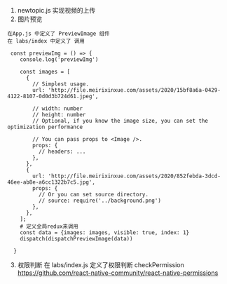 1. newtopic.js 实现视频的上传
2. 图片预览
```
在App.js 中定义了 PreviewImage 组件
在 labs/index 中定义了 调用

 const previewImg = () => {
    console.log('previewImg')

    const images = [
      {
        // Simplest usage.
        url: 'http://file.meirixinxue.com/assets/2020/15bf8a6a-0429-4122-8107-0d0d3b724d61.jpeg',

        // width: number
        // height: number
        // Optional, if you know the image size, you can set the optimization performance

        // You can pass props to <Image />.
        props: {
          // headers: ...
        },
      },
      {
        url: 'http://file.meirixinxue.com/assets/2020/852febda-3dcd-46ee-ab8e-a6cc1322b7c5.jpg',
        props: {
          // Or you can set source directory.
          // source: require('../background.png')
        },
      },
    ];
    # 定义全局redux来调用
    const data = {images: images, visible: true, index: 1}
    dispatch(dispatchPreviewImage(data))

  }

```

3. 权限判断
在 labs/index.js 定义了权限判断 checkPermission
https://github.com/react-native-community/react-native-permissions 
